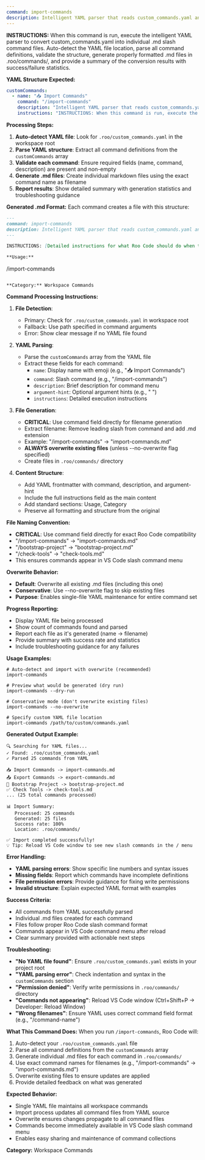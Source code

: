 ```yaml
---
command: import-commands
description: Intelligent YAML parser that reads custom_commands.yaml and creates individual slash command .md files.
---
```


**INSTRUCTIONS:** When this command is run, execute the intelligent YAML parser to convert custom_commands.yaml into individual .md slash command files. Auto-detect the YAML file location, parse all command definitions, validate the structure, generate properly formatted .md files in .roo/commands/, and provide a summary of the conversion results with success/failure statistics.

**YAML Structure Expected:**
```yaml
customCommands:
  - name: "📥 Import Commands"
    command: "/import-commands"
    description: "Intelligent YAML parser that reads custom_commands.yaml and creates individual slash command .md files."
    instructions: "INSTRUCTIONS: When this command is run, execute the intelligent YAML parser..."
```

**Processing Steps:**
1. **Auto-detect YAML file**: Look for `.roo/custom_commands.yaml` in the workspace root
2. **Parse YAML structure**: Extract all command definitions from the `customCommands` array
3. **Validate each command**: Ensure required fields (name, command, description) are present and non-empty
4. **Generate .md files**: Create individual markdown files using the exact command name as filename
5. **Report results**: Show detailed summary with generation statistics and troubleshooting guidance

**Generated .md Format:**
Each command creates a file with this structure:
```markdown
---
command: import-commands
description: Intelligent YAML parser that reads custom_commands.yaml and creates individual slash command .md files.
---

INSTRUCTIONS: [Detailed instructions for what Roo Code should do when this command is executed]

**Usage:**
```
/import-commands
```

**Category:** Workspace Commands
```

**Command Processing Instructions:**
1. **File Detection**:
   - Primary: Check for `.roo/custom_commands.yaml` in workspace root
   - Fallback: Use path specified in command arguments
   - Error: Show clear message if no YAML file found

2. **YAML Parsing**:
   - Parse the `customCommands` array from the YAML file
   - Extract these fields for each command:
     - `name`: Display name with emoji (e.g., "📥 Import Commands")
     - `command`: Slash command (e.g., "/import-commands")
     - `description`: Brief description for command menu
     - `argument-hint`: Optional argument hints (e.g., "<arg1> <arg2>")
     - `instructions`: Detailed execution instructions

3. **File Generation**:
   - **CRITICAL**: Use command field directly for filename generation
   - Extract filename: Remove leading slash from command and add .md extension
   - Example: "/import-commands" → "import-commands.md"
   - **ALWAYS overwrite existing files** (unless --no-overwrite flag specified)
   - Create files in `.roo/commands/` directory

4. **Content Structure**:
   - Add YAML frontmatter with command, description, and argument-hint
   - Include the full instructions field as the main content
   - Add standard sections: Usage, Category
   - Preserve all formatting and structure from the original

**File Naming Convention:**
- **CRITICAL**: Use command field directly for exact Roo Code compatibility
- "/import-commands" → "import-commands.md"
- "/bootstrap-project" → "bootstrap-project.md"
- "/check-tools" → "check-tools.md"
- This ensures commands appear in VS Code slash command menu

**Overwrite Behavior:**
- **Default**: Overwrite all existing .md files (including this one)
- **Conservative**: Use --no-overwrite flag to skip existing files
- **Purpose**: Enables single-file YAML maintenance for entire command set

**Progress Reporting:**
- Display YAML file being processed
- Show count of commands found and parsed
- Report each file as it's generated (name → filename)
- Provide summary with success rate and statistics
- Include troubleshooting guidance for any failures

**Usage Examples:**
```roo
# Auto-detect and import with overwrite (recommended)
import-commands

# Preview what would be generated (dry run)
import-commands --dry-run

# Conservative mode (don't overwrite existing files)
import-commands --no-overwrite

# Specify custom YAML file location
import-commands /path/to/custom/commands.yaml
```

**Generated Output Example:**
```
🔍 Searching for YAML files...
✓ Found: .roo/custom_commands.yaml
✓ Parsed 25 commands from YAML

📥 Import Commands -> import-commands.md
📤 Export Commands -> export-commands.md
🚀 Bootstrap Project -> bootstrap-project.md
✅ Check Tools -> check-tools.md
... (25 total commands processed)

📊 Import Summary:
   Processed: 25 commands
   Generated: 25 files
   Success rate: 100%
   Location: .roo/commands/

✅ Import completed successfully!
💡 Tip: Reload VS Code window to see new slash commands in the / menu
```

**Error Handling:**
- **YAML parsing errors**: Show specific line numbers and syntax issues
- **Missing fields**: Report which commands have incomplete definitions
- **File permission errors**: Provide guidance for fixing write permissions
- **Invalid structure**: Explain expected YAML format with examples

**Success Criteria:**
- All commands from YAML successfully parsed
- Individual .md files created for each command
- Files follow proper Roo Code slash command format
- Commands appear in VS Code command menu after reload
- Clear summary provided with actionable next steps

**Troubleshooting:**
- **"No YAML file found"**: Ensure `.roo/custom_commands.yaml` exists in your project root
- **"YAML parsing error"**: Check indentation and syntax in the `customCommands` section
- **"Permission denied"**: Verify write permissions in `.roo/commands/` directory
- **"Commands not appearing"**: Reload VS Code window (Ctrl+Shift+P → Developer: Reload Window)
- **"Wrong filenames"**: Ensure YAML uses correct command field format (e.g., "/command-name")

**What This Command Does:**
When you run `/import-commands`, Roo Code will:
1. Auto-detect your `.roo/custom_commands.yaml` file
2. Parse all command definitions from the `customCommands` array
3. Generate individual .md files for each command in `.roo/commands/`
4. Use exact command names for filenames (e.g., "/import-commands" → "import-commands.md")
5. Overwrite existing files to ensure updates are applied
6. Provide detailed feedback on what was generated

**Expected Behavior:**
- Single YAML file maintains all workspace commands
- Import process updates all command files from YAML source
- Overwrite ensures changes propagate to all command files
- Commands become immediately available in VS Code slash command menu
- Enables easy sharing and maintenance of command collections

**Category:** Workspace Commands